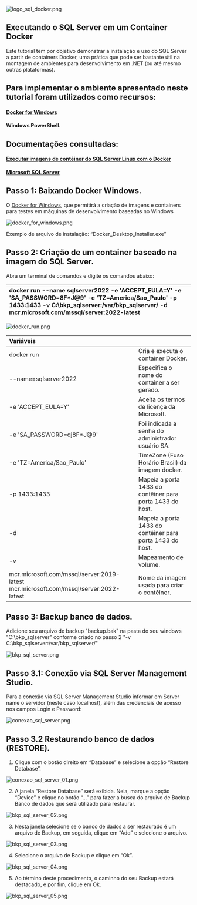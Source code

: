 ![logo_sql_docker.png](img/logo_sql_docker.png)

## Executando o SQL Server em um Container Docker

Este tutorial tem por objetivo demonstrar a instalação e uso do SQL Server a partir de containers Docker, uma prática que pode ser bastante útil na montagem de ambientes para desenvolvimento em .NET (ou até mesmo outras plataformas). 

## Para implementar o ambiente apresentado neste tutorial foram utilizados como recursos:  
#### [Docker for Windows](https://www.docker.com/docker-windows/)
#### Windows PowerShell.  

## Documentações consultadas:  

#### [Executar imagens de contêiner do SQL Server Linux com o Docker](https://hub.docker.com/_/microsoft-mssql-server)
#### [Microsoft SQL Server](https://hub.docker.com/_/microsoft-mssql-server)

## Passo 1: Baixando Docker  Windows.

O [Docker for Windows](https://www.docker.com/docker-windows/), que permitirá a criação de imagens e containers para testes em máquinas de desenvolvimento baseadas no Windows

![docker_for_windows.png](img/docker_for_windows.png)

Exemplo de arquivo de instalação: “Docker_Desktop_Installer.exe”

## Passo 2: Criação de um container baseado na imagem do SQL Server.

Abra um terminal de comandos e digite os comandos abaixo:

|docker run --name sqlserver2022 -e 'ACCEPT_EULA=Y' -e 'SA_PASSWORD=8F*J@9'  -e 'TZ=America/Sao_Paulo' -p 1433:1433 -v C:\bkp_sqlserver\:/var/bkp_sqlserver/ -d mcr.microsoft.com/mssql/server:2022-latest| 
| :--- | 

![docker_run.png](img/docker_run.png)

 
| Variáveis                  |                                                                                                         |
| :---                       | :---                                                                                                    |
| docker run                 | Cria e executa o container Docker.                                                                      |
| --name=sqlserver2022       | Especifica o nome do container a ser gerado.                                                            |
| -e 'ACCEPT_EULA=Y'         | Aceita os termos de licença da Microsoft.                                                               |
| -e 'SA_PASSWORD=qj8F*J@9'  | Foi indicada a senha do administrador usuário SA.                                                       |
| -e 'TZ=America/Sao_Paulo'  | TimeZone (Fuso Horário Brasil) da imagem docker.                                                        |
| -p 1433:1433               | Mapeia a porta 1433 do contêiner para porta 1433 do host.                                               |
| -d                         | Mapeia a porta 1433 do contêiner para porta 1433 do host.                                               |
| -v                         | Mapeamento de volume.                                                                                   |
| mcr.microsoft.com/mssql/server:2019-latest  mcr.microsoft.com/mssql/server:2022-latest | Nome da imagem usada para criar o contêiner.|

## Passo 3: Backup banco de dados.

Adicione seu arquivo de backup "backup.bak" na pasta do seu windows "C:\bkp_sqlserver" conforme criado no passo 2 "-v C:\bkp_sqlserver\:/var/bkp_sqlserver/"

![bkp_sql_server.png](img/bkp_sql_server.png)


## Passo 3.1: Conexão via SQL Server Management Studio.

Para a conexão via SQL Server Management Studio informar em Server name o servidor (neste caso localhost), além das credenciais de acesso nos campos Login e Password:

![conexao_sql_server.png](img/conexao_sql_server.png)

## Passo 3.2 Restaurando banco de dados (RESTORE).

01) Clique com o botão direito em “Database” e selecione a opção “Restore Database”.

![conexao_sql_server_01.png](img/bkp_sql_server_01.png)

02) A janela “Restore Database” será exibida. Nela, marque a opção “Device” e clique no botão “…” para fazer a busca do arquivo de Backup Banco de dados que será utilizado para restaurar.

![bkp_sql_server_02.png](img/bkp_sql_server_02.png)

03) Nesta janela selecione se o banco de dados a ser restaurado é um arquivo de Backup, em seguida, clique em “Add” e selecione o arquivo.

![bkp_sql_server_03.png](img/bkp_sql_server_03.png)

04) Selecione o arquivo de Backup e clique em “Ok”.

![bkp_sql_server_04.png](img/bkp_sql_server_04.png)

05) Ao término deste procedimento, o caminho do seu Backup estará destacado, e por fim, clique em Ok.

![bkp_sql_server_05.png](img/bkp_sql_server_05.png)















